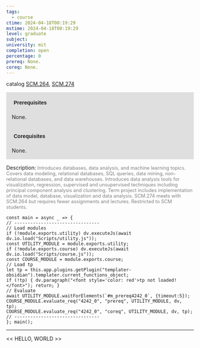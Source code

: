 ```yaml
---
tags:
  - course
ctime: 2024-04-18T00:19:29
mstime: 2024-04-18T00:19:29
level: graduate
subject: 
university: mit
completion: open
percentage: 0
prereq: None.
coreq: None.
---
```


catalog [SCM.264](http://student.mit.edu/catalog/mSCMa.html#SCM.264), [SCM.274](http://student.mit.edu/catalog/mSCMa.html#SCM.274)

<span style="display: block; padding: 15px; background-color: rgb(100, 100, 100, 0.2);"><font id="m_prereq4242_0" style="display: block; font-family: Arial, sans-serif; font-weight: bold; padding: 5px">Prerequisites</font><br><span id="prereq4242_0">None.</span></span>
<span style="display: block; padding: 15px; background-color: rgb(100, 100, 100, 0.2);"><font id="m_coreq4242_0" style="display: block; font-family: Arial, sans-serif; font-weight: bold; padding: 5px">Corequisites</font><br><span id="coreq4242_0">None.</span></span>

<font style="">Description:</font>
<font style="color: grey; font-size: 0.8rem;">Introduces databases, data analysis, and machine learning topics. Covers data modeling, relational databases, SQL queries, data mining, non-relational databases, and data warehouses. Introduces data analysis tools for visualization, regression, supervised and unsupervised techniques including principal component analysis and clustering. Term project includes implementation of data model, database, visualization and data analysis. SCM.274 meets with SCM.264 but requires fewer assignments and lectures. Restricted to SCM students.</font>

```dataviewjs
const main = async _ => {
// --------------------------------
// Load modules
if (!module.exports.utility) dv.executeJs(await dv.io.load("Scripts/utility.js"));
const UTILITY_MODULE = module.exports.utility;
if (!module.exports.course) dv.executeJs(await dv.io.load("Scripts/course.js"));
const COURSE_MODULE = module.exports.course;
// Load tp
let tp = this.app.plugins.getPlugin("templater-obsidian").templater.current_functions_object;
if (!tp) { dv.paragraph("<font style='color: red'>tp not loaded!</font>"); return; }
// Evaluate
await UTILITY_MODULE.waitForElements(`#m_prereq4242_0`, {timeout:5});
COURSE_MODULE.evaluate_req("4242_0", "prereq", UTILITY_MODULE, dv, tp);
COURSE_MODULE.evaluate_req("4242_0", "coreq", UTILITY_MODULE, dv, tp);
// --------------------------------
}; main();
```

---

<< HELLO, WORLD >>
